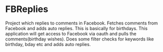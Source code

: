 # FBReplies
Project which replies to comments in Facebook.
Fetches comments from Facebook and adds auto replies. This is basically for birthdays. 
This application will get access to Facebook via oauth and pulls the comments(birthday wishes).
Does some filter checks for keywords like birthday, bday etc and adds auto replies.
